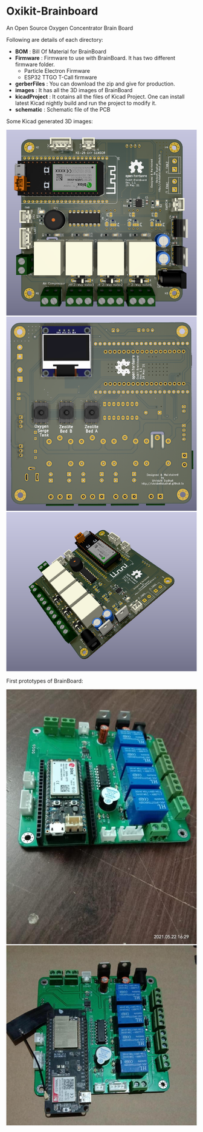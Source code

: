 # Oxikit-Brainboard

An Open Source Oxygen Concentrator Brain Board

Following are details of each directory:

- **BOM** : Bill Of Material for BrainBoard
- **Firmware** : Firmware to use with BrainBoard. It has two different firmware folder. 
  - Particle Electron Firmware
  - ESP32 TTGO T-Call firmware
- **gerberFiles** : You can download the zip and give for production.
- **images** : It has all the 3D images of BrainBoard
- **kicadProject** : It cotains all the files of Kicad Project. One can install latest Kicad nightly build and run the project to modify it. 
- **schematic** : Schematic file of the PCB

Some Kicad generated 3D images:

![Front Side](https://github.com/shridattdudhat/Oxikit-Brainboard/blob/main/images/Image-ABP-1.png?raw=true)
![Back Side](https://github.com/shridattdudhat/Oxikit-Brainboard/blob/main/images/Image-ABP-2.png?raw=true)
![Side View](https://github.com/shridattdudhat/Oxikit-Brainboard/blob/main/images/Image-ABP-4.png?raw=true)

First prototypes of BrainBoard:

![Particle electron](https://github.com/shridattdudhat/Oxikit-Brainboard/blob/main/images/ElectronPOC.jpeg?raw=true)
![EPS32](https://github.com/shridattdudhat/Oxikit-Brainboard/blob/main/images/ESP32POC.jpeg?raw=true)
